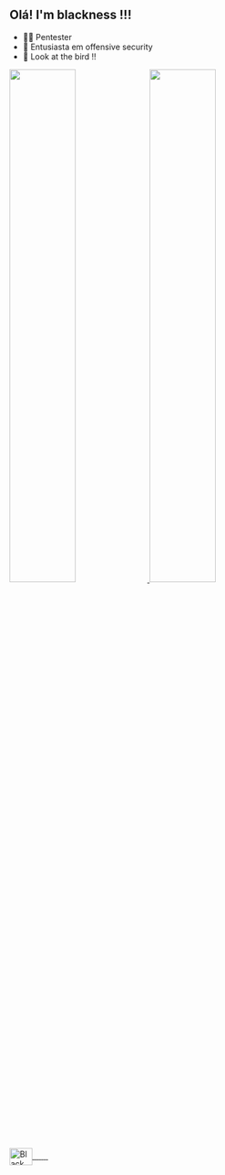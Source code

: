 ## Olá! I'm blackness !!!

- 👨‍💻 Pentester
- 🖤 Entusiasta em offensive security
- 👻 Look at the bird !!

<div>
  <a href="https://github.com/anoum404">
  <img width="48%" src="https://github-readme-stats.vercel.app/api?username=blackness&show_icons=true&theme=tokyonight">
  <img width="48%" src="https://github-readme-stats.vercel.app/api/top-langs/?username=blackness&layout=compact&theme=tokyonight">
</div>
  

<div style=":"><br>
  <img align="center" alt="Black" height="30" width="40" src="https://cdn.jsdelivr.net/gh/devicons/devicon/icons/linux/linux-original.svg">
  <img align="" alt="" height="" width="" src="">
  <img align="" alt="" height="" width="" src="">
  <img align="" alt="" height="" width="" src="">
  <img align="" alt="" height="" width="" src="">
  <img align="" alt="" height="" width="" src="">
  <img align="" alt="" height="" width="" src="">
  <img align="" alt="" height="" width="" src="">
</div>
  
##
